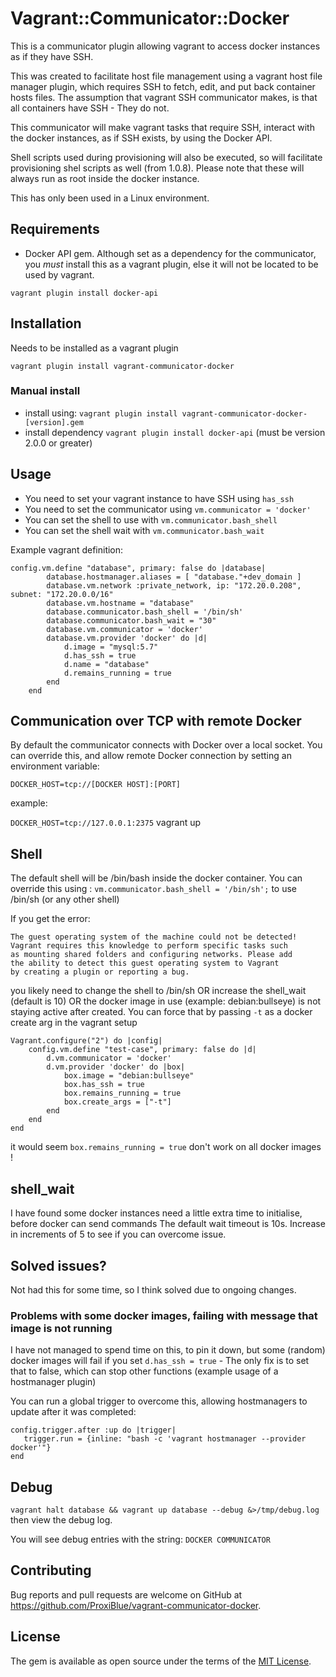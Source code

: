 # Vagrant::Communicator::Docker

This is a communicator plugin allowing vagrant to access docker instances as if they have SSH.

This was created to facilitate host file management using a vagrant host file manager plugin, which requires SSH to fetch, 
edit, and put back container hosts files. The assumption that vagrant SSH communicator makes, is that all containers
have SSH - They do not.

This communicator will make vagrant tasks that require SSH, interact with the docker instances, as if SSH exists, by 
using the Docker API.

Shell scripts used during provisioning will also be executed, so will facilitate provisioning shel scripts as well (from 1.0.8).
Please note that these will always run as root inside the docker instance.

This has only been used in a Linux environment.

## Requirements

* Docker API gem. Although set as a dependency for the communicator, you *must* install this as a vagrant plugin, else it will not be located to be used by vagrant.

```
vagrant plugin install docker-api
```

## Installation

Needs to be installed as a vagrant plugin

```
vagrant plugin install vagrant-communicator-docker
```

### Manual install

* install using: ```vagrant plugin install vagrant-communicator-docker-[version].gem```
* install dependency ```vagrant plugin install docker-api``` (must be version 2.0.0 or greater)


## Usage

* You need to set your vagrant instance to have SSH using ```has_ssh```
* You need to set the communicator using ```vm.communicator = 'docker'```
* You can set the shell to use with ```vm.communicator.bash_shell```
* You can set the shell wait with ```vm.communicator.bash_wait```

Example vagrant definition:

```
config.vm.define "database", primary: false do |database|
        database.hostmanager.aliases = [ "database."+dev_domain ]
        database.vm.network :private_network, ip: "172.20.0.208", subnet: "172.20.0.0/16"
        database.vm.hostname = "database"
        database.communicator.bash_shell = '/bin/sh'
        database.communicator.bash_wait = "30"
        database.vm.communicator = 'docker'
        database.vm.provider 'docker' do |d|
            d.image = "mysql:5.7"
            d.has_ssh = true
            d.name = "database"
            d.remains_running = true
        end
    end
```

## Communication over TCP with remote Docker

By default the communicator connects with Docker over a local socket. You can override this, and allow remote Docker connection by setting an environment variable:

```DOCKER_HOST=tcp://[DOCKER HOST]:[PORT]```

example:

```DOCKER_HOST=tcp://127.0.0.1:2375``` vagrant up

## Shell

The default shell will be /bin/bash inside the docker container. You can override this using : ```vm.communicator.bash_shell = '/bin/sh';``` to use /bin/sh (or any other shell)

If you get the error:

```
The guest operating system of the machine could not be detected!
Vagrant requires this knowledge to perform specific tasks such
as mounting shared folders and configuring networks. Please add
the ability to detect this guest operating system to Vagrant
by creating a plugin or reporting a bug.

```

you likely need to change the shell to /bin/sh OR increase the shell_wait (default is 10)
OR the docker image in use (example: debian:bullseye) is not staying active after created.
You can force that by passing ```-t``` as a docker create arg in the vagrant setup

```
Vagrant.configure("2") do |config|
    config.vm.define "test-case", primary: false do |d|
        d.vm.communicator = 'docker'
        d.vm.provider 'docker' do |box|
            box.image = "debian:bullseye"
            box.has_ssh = true
            box.remains_running = true
            box.create_args = ["-t"]
        end
    end
end
```

it would seem ```box.remains_running = true``` don't work on all docker images !

## shell_wait

I have found some docker instances need a little extra time to initialise, before docker can send commands
The default wait timeout is 10s. Increase in increments of 5 to see if you can overcome issue.

## Solved issues?

Not had this for some time, so I think solved due to ongoing changes.

### Problems with some docker images, failing with message that image is not running

I have not managed to spend time on this, to pin it down, but some (random) docker images will fail if you set ```d.has_ssh = true``` - The only fix is to set that to false, which can stop other functions (example usage of a hostmanager plugin)

You can run a global trigger to overcome this, allowing hostmanagers to update after it was completed:

```
config.trigger.after :up do |trigger|
   trigger.run = {inline: "bash -c 'vagrant hostmanager --provider docker'"}
end
```

## Debug

```vagrant halt database && vagrant up database --debug &>/tmp/debug.log``` then view the debug log.

You will see debug entries with the string: ```DOCKER COMMUNICATOR``` 

## Contributing

Bug reports and pull requests are welcome on GitHub at https://github.com/ProxiBlue/vagrant-communicator-docker.

## License

The gem is available as open source under the terms of the [MIT License](https://opensource.org/licenses/MIT).

